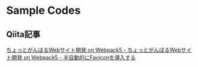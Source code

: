 # Sample Codes

## Qiita記事

[ちょっとがんばるWebサイト開発 on Webpack5 - ちょっとがんばるWebサイト開発 on Webpack5 - 半自動的にFaviconを導入する](https://qiita.com/Sharkkii/items/7a0d3316beaa223607a7)
